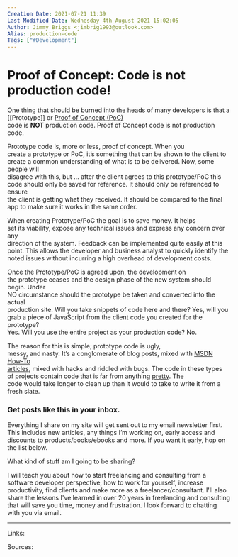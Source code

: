 ```yaml
---
Creation Date: 2021-07-21 11:39
Last Modified Date: Wednesday 4th August 2021 15:02:05
Author: Jimmy Briggs <jimbrig1993@outlook.com>
Alias: production-code
Tags: ["#Development"]
---
```


# Proof of Concept: Code is not production code!

One thing that should be burned into the heads of many developers is that a [[Prototype]] or [Proof of Concept (PoC)](http://en.wikipedia.org/wiki/Proof_of_concept)  
code is **NOT** production code. Proof of Concept code is not production  
code.

Prototype code is, more or less, proof of concept. When you  
create a prototype or PoC, it’s something that can be shown to the client to  
create a common understanding of what is to be delivered. Now, some people will  
disagree with this, but … after the client agrees to this prototype/PoC this  
code should only be saved for reference. It should only be referenced to ensure  
the client is getting what they received. It should be compared to the final  
app to make sure it works in the same order.

When creating Prototype/PoC the goal is to save money. It helps  
set its viability, expose any technical issues and express any concern over any  
direction of the system. Feedback can be implemented quite easily at this  
point. This allows the developer and business analyst to quickly identify the  
noted issues without incurring a high overhead of development costs.

Once the Prototype/PoC is agreed upon, the development on  
the prototype ceases and the design phase of the new system should begin. Under  
NO circumstance should the prototype be taken and converted into the actual  
production site. Will you take snippets of code here and there? Yes, will you  
grab a piece of JavaScript from the client code you created for the prototype?  
Yes. Will you use the entire project as your production code? No.

The reason for this is simple; prototype code is ugly,  
messy, and nasty. It’s a conglomerate of blog posts, mixed with [MSDN How-To  
articles](http://msdn2.microsoft.com/en-us/library/aa139637.aspx), mixed with hacks and riddled with bugs. The code in these types  
of projects contain code that is far from anything [pretty](http://www.codinghorror.com/blog/archives/000615.html). The  
code would take longer to clean up than it would to take to write it from a  
fresh slate.

### Get posts like this in your inbox.

Everything I share on my site will get sent out to my email newsletter first. This includes new articles, any things I’m working on, early access and discounts to products/books/ebooks and more. If you want it early, hop on the list below.

What kind of stuff am I going to be sharing?

I will teach you about how to start freelancing and consulting from a software developer perspective, how to work for yourself, increase productivity, find clients and make more as a freelancer/consultant. I'll also share the lessons I've learned in over 20 years in freelancing and consulting that will save you time, money and frustration. I look forward to chatting with you via email.
***

Links: 

Sources:

